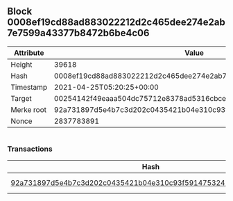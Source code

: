 ## Block 0008ef19cd88ad883022212d2c465dee274e2ab7e7599a43377b8472b6be4c06

Attribute | Value
--- | ---
Height | 39618
Hash | 0008ef19cd88ad883022212d2c465dee274e2ab7e7599a43377b8472b6be4c06
Timestamp | 2021-04-25T05:20:25+00:00
Target | 00254142f49eaaa504dc75712e8378ad5316cbcead634704b3734b6271167cc4
Merke root | 92a731897d5e4b7c3d202c0435421b04e310c93f59147532424624e4894e6ed1
Nonce | 2837783891

```

```

### Transactions

Hash | Amount
--- | ---
[92a731897d5e4b7c3d202c0435421b04e310c93f59147532424624e4894e6ed1](92a731897d5e4b7c3d202c0435421b04e310c93f59147532424624e4894e6ed1.md) | 10.00000000 SKEPTI 
